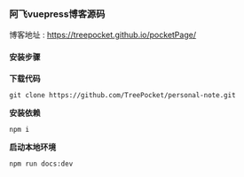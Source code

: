 ### 阿飞vuepress博客源码
博客地址 : https://treepocket.github.io/pocketPage/

#### 安装步骤

**下载代码**

```
git clone https://github.com/TreePocket/personal-note.git
```

**安装依赖**

```
npm i
```

**启动本地环境**

```
npm run docs:dev
```

